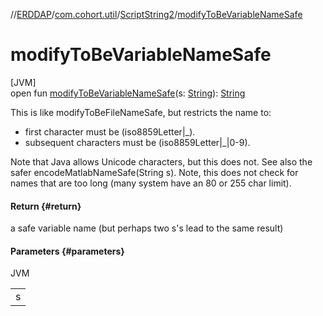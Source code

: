 //[ERDDAP](../../../index.md)/[com.cohort.util](../index.md)/[ScriptString2](index.md)/[modifyToBeVariableNameSafe](modify-to-be-variable-name-safe.md)

# modifyToBeVariableNameSafe

[JVM]\
open fun [modifyToBeVariableNameSafe](modify-to-be-variable-name-safe.md)(s: [String](https://docs.oracle.com/en/java/javase/21/docs/api/java.base/java/lang/String.html)): [String](https://docs.oracle.com/en/java/javase/21/docs/api/java.base/java/lang/String.html)

This is like modifyToBeFileNameSafe, but restricts the name to: 

- first character must be (iso8859Letter|_).
- subsequent characters must be (iso8859Letter|_|0-9).

 Note that Java allows Unicode characters, but this does not. See also the safer encodeMatlabNameSafe(String s). Note, this does not check for names that are too long (many system have an 80 or 255 char limit).

#### Return {#return}

a safe variable name (but perhaps two s's lead to the same result)

#### Parameters {#parameters}

JVM

| |
|---|
| s |